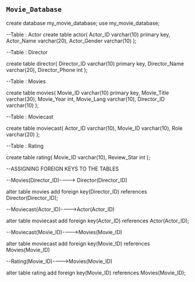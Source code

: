 ## ``` Movie_Database ```

create database my_movie_database;
use my_movie_database;


--Table : Actor
create table actor(
Actor_ID varchar(10) primary key,
Actor_Name varchar(20),
Actor_Gender varchar(10)
);

--Table : Director

create table director(
Director_ID varchar(10) primary key,
Director_Name varchar(20),
Director_Phone int
);

--Table : Movies

create table movies(
Movie_ID varchar(10) primary key,
Movie_Title varchar(30),
Movie_Year int,
Movie_Lang varchar(10),
Director_ID varchar(10)
);

--Table : Moviecast

create table moviecast(
Actor_ID varchar(10),
Movie_ID varchar(10),
Role varchar(20)
);

--Table : Rating

create table rating(
Movie_ID varchar(10),
Review_Star int
);


--ASSIGNING FOREIGN KEYS TO THE TABLES


--Movies(Director_ID)----> Director(Director_ID)

alter table movies add foreign key(Director_ID) references Director(Director_ID);

--Moviecast(Actor_ID)---->Actor(Actor_ID)

alter table moviecast add foreign key(Actor_ID) references Actor(Actor_ID);

--Moviecast(Movie_ID)---->Movies(Movie_ID)

alter table moviecast add foreign key(Movie_ID) references Movies(Movie_ID)

--Rating(Movie_ID)---->Movies(Movie_ID)

alter table rating add foreign key(Movie_ID) references Movies(Movie_ID);

